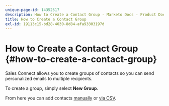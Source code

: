 ```yaml
---
unique-page-id: 14352517
description: How to Create a Contact Group - Marketo Docs - Product Documentation
title: How to Create a Contact Group
exl-id: 19113c15-bd28-4030-8d84-afa93303197d
---
```

# How to Create a Contact Group {#how-to-create-a-contact-group}

Sales Connect allows you to create groups of contacts so you can send personalized emails to multiple recipients.

To create a group, simply select **New Group**.  
  
From here you can add contacts [manually](/help/marketo/product-docs/marketo-sales-connect/people/managing-contacts/creating-and-deleting-contacts.md) or [via CSV](/help/marketo/product-docs/marketo-sales-connect/people/managing-contacts/import-contacts-via-csv.md).  
